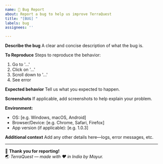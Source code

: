 ```yaml
---
name: 🐛 Bug Report
about: Report a bug to help us improve TerraQuest
title: "[BUG] "
labels: bug
assignees: ''

---
```


**Describe the bug**
A clear and concise description of what the bug is.

**To Reproduce**
Steps to reproduce the behavior:
1. Go to '...'
2. Click on '...'
3. Scroll down to '...'
4. See error

**Expected behavior**
Tell us what you expected to happen.

**Screenshots**
If applicable, add screenshots to help explain your problem.

**Environment:**
- OS: [e.g. Windows, macOS, Android]
- Browser/Device: [e.g. Chrome, Safari, Firefox]
- App version (if applicable): [e.g. 1.0.3]

**Additional context**
Add any other details here—logs, error messages, etc.

---

💚 **Thank you for reporting!**  
🌏 *TerraQuest — made with ❤️ in India by Mayur.*